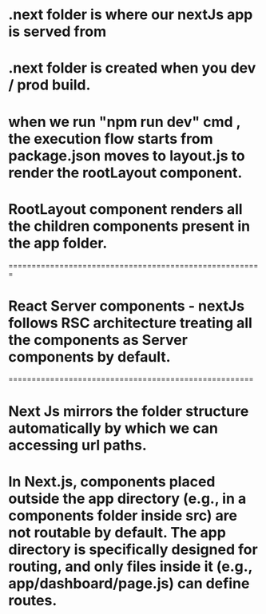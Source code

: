 # .next folder is where our nextJs app is served from

# .next folder is created when you dev / prod build.

# when we run "npm run dev" cmd , the execution flow starts from package.json moves to layout.js to render the rootLayout component.

# RootLayout component renders all the children components present in the app folder.

=======================================================

# React Server components - nextJs follows RSC architecture treating all the components as Server components by default.

=====================================================

# Next Js mirrors the folder structure automatically by which we can accessing url paths.

# In Next.js, components placed outside the app directory (e.g., in a components folder inside src) are not routable by default. The app directory is specifically designed for routing, and only files inside it (e.g., app/dashboard/page.js) can define routes.